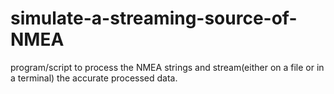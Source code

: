 simulate-a-streaming-source-of-NMEA
===================================

program/script to process the NMEA strings and stream(either on a file or in a terminal) the accurate processed data.
